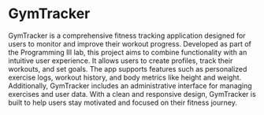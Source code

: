 # GymTracker
GymTracker is a comprehensive fitness tracking application designed for users to monitor and improve their workout progress. Developed as part of the Programming III lab, this project aims to combine functionality with an intuitive user experience. It allows users to create profiles, track their workouts, and set goals. The app supports features such as personalized exercise logs, workout history, and body metrics like height and weight. Additionally, GymTracker includes an administrative interface for managing exercises and user data. With a clean and responsive design, GymTracker is built to help users stay motivated and focused on their fitness journey.
